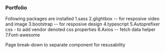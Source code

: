 ### Portfolio

Following packages are installed
1.sass
2.glightbox -- for resposive video and image
3.bootstrap -- for resposive design
4.typescript
5.Autoprefixer css - to add vendor denoted css properties
6.Axios -- fetch data helper
7.Font-awesome


Page break-down to separate component for resusability